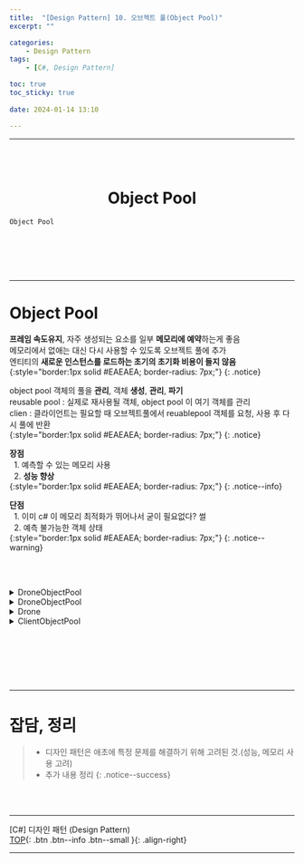 ```yaml
---
title:  "[Design Pattern] 10. 오브젝트 풀(Object Pool)"
excerpt: ""

categories:
    - Design Pattern
tags:
    - [C#, Design Pattern]

toc: true
toc_sticky: true
 
date: 2024-01-14 13:10

---
```

- - -
<BR><BR>


<center><H1> Object Pool  </H1></center>

`Object Pool`

<br><br><br><br>
- - - 

# Object Pool
**프레임 속도유지**, 자주 생성되는 요소를 일부 **메모리에 예약**하는게 좋음  
메모리에서 없애는 대신 다시 사용할 수 있도록 오브젝트 풀에 추가  
엔티티의 **새로운 인스턴스를 로드하는 초기의 초기화 비용이 들지 않음**  
{:style="border:1px solid #EAEAEA; border-radius: 7px;"}
{: .notice} 

object pool 객체의 풀을 **관리**, 객체 **생성**, **관리**, **파기**  
reusable pool : 실제로 재사용될 객체, object pool 이 여기 객체를 관리  
clien : 클라이언트는 필요할 때 오브젝트풀에서 reuablepool 객체를 요청, 사용 후 다시 풀에 반환  
{:style="border:1px solid #EAEAEA; border-radius: 7px;"}
{: .notice} 

**장점**  
&nbsp;&nbsp;1. 예측할 수 있는 메모리 사용  
&nbsp;&nbsp;2. **성능 향상**  
{:style="border:1px solid #EAEAEA; border-radius: 7px;"}
{: .notice--info} 

**단점**  
&nbsp;&nbsp;1. 이미 c# 이 메모리 최적화가 뛰어나서 굳이 필요없다? 썰    
&nbsp;&nbsp;2. 예측 불가능한 객체 상태   
{:style="border:1px solid #EAEAEA; border-radius: 7px;"}
{: .notice--warning} 


<br><br>

<details>
<summary>DroneObjectPool</summary>
<div class="notice--primary" markdown="1"> 

```c# 
using UnityEngine;
using UnityEngine.Pool;

public class DroneObjectPool : MonoBehaviour
{
    public int maxPoolSize = 10;
    public int stackDefaultCapacity = 10;

    // 필요할 떄 오브젝트 풀을 생성함
    public IObjectPool<Drone> Pool 
    {
        get 
        {
            if (_pool == null)
                _pool = 
                    new ObjectPool<Drone>(
                        CreatedPooledItem, 
                        OnTakeFromPool, 
                        OnReturnedToPool, 
                        OnDestroyPoolObject, 
                        true, 
                        stackDefaultCapacity,
                        maxPoolSize);
            return _pool;
        }
    }

    private IObjectPool<Drone> _pool;

    private Drone CreatedPooledItem() 
    {
        var go = 
            GameObject.CreatePrimitive(PrimitiveType.Cube);
        
        Drone drone = go.AddComponent<Drone>();
        
        go.name = "Drone";
        drone.Pool = Pool;
        
        return drone;
    }

    // 드론이 풀로 돌아올 때 호출됨
    private void OnReturnedToPool(Drone drone) 
    {
        drone.gameObject.SetActive(false);
    }

    // 드론이 풀에서 꺼내질 때 호출됨
    private void OnTakeFromPool(Drone drone) 
    {
        drone.gameObject.SetActive(true);
    }

    // 드론 오브젝트를 파괴할 때
    private void OnDestroyPoolObject(Drone drone) 
    {
        Destroy(drone.gameObject);
    }

    // 무작위 수의 드론을 생성하고 위치를 설정할 때
    public void Spawn() 
    {
        var amount = Random.Range(1, 10);
        
        for (int i = 0; i < amount; ++i) {
            var drone = Pool.Get();
            
            drone.transform.position = 
                Random.insideUnitSphere * 10;
        }
    }
}
```
</div>
</details>


<details>
<summary>DroneObjectPool</summary>
<div class="notice--primary" markdown="1"> 

```c# 
using UnityEngine;
using UnityEngine.Pool;

public class DroneObjectPool : MonoBehaviour
{
    public int maxPoolSize = 10;
    public int stackDefaultCapacity = 10;

    // 필요할 떄 오브젝트 풀을 생성함
    public IObjectPool<Drone> Pool 
    {
        get 
        {
            if (_pool == null)
                _pool = 
                    new ObjectPool<Drone>(
                        CreatedPooledItem, 
                        OnTakeFromPool, 
                        OnReturnedToPool, 
                        OnDestroyPoolObject, 
                        true, 
                        stackDefaultCapacity,
                        maxPoolSize);
            return _pool;
        }
    }

    private IObjectPool<Drone> _pool;

    private Drone CreatedPooledItem() 
    {
        var go = 
            GameObject.CreatePrimitive(PrimitiveType.Cube);
        
        Drone drone = go.AddComponent<Drone>();
        
        go.name = "Drone";
        drone.Pool = Pool;
        
        return drone;
    }

    // 드론이 풀로 돌아올 때 호출됨
    private void OnReturnedToPool(Drone drone) 
    {
        drone.gameObject.SetActive(false);
    }

    // 드론이 풀에서 꺼내질 때 호출됨
    private void OnTakeFromPool(Drone drone) 
    {
        drone.gameObject.SetActive(true);
    }

    // 드론 오브젝트를 파괴할 때
    private void OnDestroyPoolObject(Drone drone) 
    {
        Destroy(drone.gameObject);
    }

    // 무작위 수의 드론을 생성하고 위치를 설정할 때
    public void Spawn() 
    {
        var amount = Random.Range(1, 10);
        
        for (int i = 0; i < amount; ++i) {
            var drone = Pool.Get();
            
            drone.transform.position = 
                Random.insideUnitSphere * 10;
        }
    }
}
```
</div>
</details>


<details>
<summary>Drone</summary>
<div class="notice--primary" markdown="1"> 

```c# 
using UnityEngine;
using UnityEngine.Pool;
using System.Collections;

public class Drone : MonoBehaviour 
{
    public IObjectPool<Drone> Pool { get; set; }

    public float _currentHealth;

    [SerializeField] 
    private float maxHealth = 100.0f;
    [SerializeField] 
    private float timeToSelfDestruct = 3.0f;

    void Start() 
    {
        _currentHealth = maxHealth;
    }
    
    void OnEnable() 
    {
        AttackPlayer();
        StartCoroutine(SelfDestruct());
    }

    private void OnDisable() 
    {
        ResetDrone();
    }

    IEnumerator SelfDestruct() {
        yield return new WaitForSeconds(timeToSelfDestruct);
        TakeDamage(maxHealth);
    }
    
    private void ReturnToPool() {
        Pool.Release(this);
    }
    
    private void ResetDrone() {
        _currentHealth = maxHealth;
    }

    public void AttackPlayer() {
        Debug.Log("Attack player!");
    }

    public void TakeDamage(float amount) {
        _currentHealth -= amount;
        
        if (_currentHealth <= 0.0f)
            ReturnToPool();
    }
}
```
</div>
</details>


<details>
<summary>ClientObjectPool</summary>
<div class="notice--primary" markdown="1"> 

```c# 
using UnityEngine;

public class ClientObjectPool : MonoBehaviour
{
    private DroneObjectPool _pool;
    
    void Start()
    {
        _pool = gameObject.AddComponent<DroneObjectPool>();
    }

    void OnGUI()
    {
        if (GUILayout.Button("Spawn Drones"))
            _pool.Spawn();
    }
}
```
</div>
</details>

<br><br><br><br><br>
- - - 

# 잡담, 정리
> - 디자인 패턴은 애초에 특정 문제를 해결하기 위해 고려된 것.(성능, 메모리 사용 고려)
> - 추가 내용 정리
{: .notice--success} 

<br><br>
- - - 

[C#] 디자인 패턴 (Design Pattern)  
[TOP](#){: .btn .btn--info .btn--small }{: .align-right}
<br>
- - -
